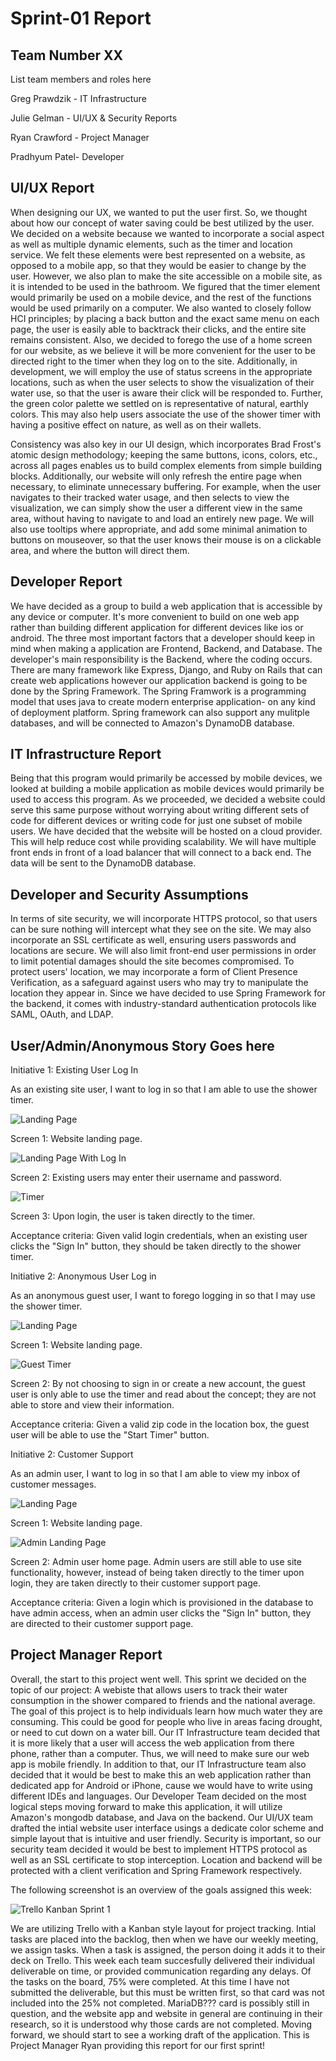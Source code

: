# Sprint-01 Report

## Team Number XX

List team members and roles here

Greg Prawdzik - IT Infrastructure

Julie Gelman - UI/UX & Security Reports

Ryan Crawford - Project Manager

Pradhyum Patel- Developer

## UI/UX Report

When designing our UX, we wanted to put the user first. So, we thought about how our concept of water saving could be best utilized by the user. We decided on a website because we wanted to incorporate a social aspect as well as multiple dynamic elements, such as the timer and location service. We felt these elements were best represented on a website, as opposed to a mobile app, so that they would be easier to change by the user. However, we also plan to make the site accessible on a mobile site, as it is intended to be used in the bathroom. We figured that the timer element would primarily be used on a mobile device, and the rest of the functions would be used primarily on a computer. We also wanted to closely follow HCI principles; by placing a back button and the exact same menu on each page, the user is easily able to backtrack their clicks, and the entire site remains consistent. Also, we decided to forego the use of a home screen for our website, as we believe it will be more convenient for the user to be directed right to the timer when they log on to the site. Additionally, in development, we will employ the use of status screens in the appropriate locations, such as when the user selects to show the visualization of their water use, so that the user is aware their click will be responded to. Further, the green color palette we settled on is representative of natural, earthly colors. This may also help users associate the use of the shower timer with having a positive effect on nature, as well as on their wallets. 

Consistency was also key in our UI design, which incorporates Brad Frost's atomic design methodology; keeping the same buttons, icons, colors, etc., across all pages enables us to build complex elements from simple building blocks. Additionally, our website will only refresh the entire page when necessary, to eliminate unnecessary buffering. For example, when the user navigates to their tracked water usage, and then selects to view the visualization, we can simply show the user a different view in the same area, without having to navigate to and load an entirely new page. We will also use tooltips where appropriate, and add some minimal animation to buttons on mouseover, so that the user knows their mouse is on a clickable area, and where the button will direct them.


## Developer Report

We have decided as a group to build a web application that is accessible by any device or computer. It's more convenient to build on one web app rather than building different application for different devices like ios or android. The three most important factors that a developer should keep in mind when making a application are Frontend, Backend, and Database. The developer's main responsibility is the Backend, where the coding occurs. There are many framework like Express, Django, and Ruby on Rails that can create web applications however our application backend is going to be done by the Spring Framework. The Spring Framwork is a programming model that uses java to create modern enterprise application- on any kind of deployment platform. Spring framework can also support any mulitple databases, and will be connected to Amazon's DynamoDB database.

## IT Infrastructure Report

Being that this program would primarily be accessed by mobile devices, we looked at building a mobile application as mobile devices would primarily be used to access this program.  As we proceeded, we decided a website could serve this same purpose without worrying about writing different sets of code for different devices or writing code for just one subset of mobile users.  We have decided that the website will be hosted on a cloud provider.  This will help reduce cost while providing scalability.  We will have multiple front ends in front of a load balancer that will connect to a back end.  The data will be sent to the DynamoDB database.  

## Developer and Security Assumptions

In terms of site security, we will incorporate HTTPS protocol, so that users can be sure nothing will intercept what they see on the site. We may also incorporate an SSL certificate as well, ensuring users passwords and locations are secure. We will also limit front-end user permissions in order to limit potential damages should the site becomes compromised. To protect users' location, we may incorporate a form of Client Presence Verification, as a safeguard against users who may try to manipulate the location they appear in. Since we have decided to use Spring Framework for the backend, it comes with industry-standard authentication protocols like SAML, OAuth, and LDAP. 

## User/Admin/Anonymous Story Goes here

Initiative 1: Existing User Log In

As an existing site user, I want to log in so that I am able to use the shower timer. 

![Landing Page](images/landingPage.png "Website Landing Page")

Screen 1: Website landing page.

![Landing Page With Log In](images/landingPage_SignIn.png "Existing User Sign In")

Screen 2: Existing users may enter their username and password.

![Timer](images/timer.png "Timer")

Screen 3: Upon login, the user is taken directly to the timer.

Acceptance criteria: Given valid login credentials, when an existing user clicks the "Sign In" button, they should be taken directly to the shower timer.

Initiative 2: Anonymous User Log in

As an anonymous guest user, I want to forego logging in so that I may use the shower timer. 

![Landing Page](images/landingPage.png "Website Landing Page")

Screen 1: Website landing page.

![Guest Timer](images/guestTimer.png "Timer for Anonymous Guest User")

Screen 2: By not choosing to sign in or create a new account, the guest user is only able to use the timer and read about the concept; they are not able to store and view their information.

Acceptance criteria: Given a valid zip code in the location box, the guest user will be able to use the "Start Timer" button.

Initiative 2: Customer Support

As an admin user, I want to log in so that I am able to view my inbox of customer messages.

![Landing Page](images/landingPage.png "Website Landing Page")

Screen 1: Website landing page.

![Admin Landing Page](images/adminHome.png "Admin Home Page")

Screen 2: Admin user home page. Admin users are still able to use site functionality, however, instead of being taken directly to the timer upon login, they are taken directly to their customer support page.

Acceptance criteria: Given a login which is provisioned in the database to have admin access, when an admin user clicks the "Sign In" button, they are directed to their customer support page.

## Project Manager Report

Overall, the start to this project went well. This sprint we decided on the topic of our project: A webiste that allows users to track their water consumption in the shower compared to friends and the national average. The goal of this project is to help individuals learn how much water they are consuming. This could be good for people who live in areas facing drought, or need to cut down on a water bill. Our IT Infrastructure team decided that it is more likely that a user will access the web application from there phone, rather than a computer. Thus, we will need to make sure our web app is mobile friendly. In addition to that, our IT Infrastructure team also decided that it would be best to make this an web application rather than dedicated app for Android or iPhone, cause we would have to write using different IDEs and languages. Our Developer Team decided on the most logical steps moving forward to make this application, it will utilize Amazon's mongodb database, and Java on the backend. Our UI/UX team drafted the intial website user interface usings a dedicate color scheme and simple layout that is intuitive and user friendly. Security is important, so our security team decided it would be best to implement HTTPS protocol as well as an SSL certificate to stop interception. Location and backend will be protected with a client verification and Spring Framework respectively.

The following screenshot is an overview of the goals assigned this week:

![Trello Kanban Sprint 1](images/SprintOne.png "Kanban")

We are utilizing Trello with a Kanban style layout for project tracking. Intial tasks are placed into the backlog, then when we have our weekly meeting, we assign tasks. When a task is assigned, the person doing it adds it to their deck on Trello. This week each team succesfully delivered their individual deliverable on time, or provided communication regarding any delays. Of the tasks on the board, 75% were completed. At this time I have not submitted the deliverable, but this must be written first, so that card was not included into the 25% not completed. MariaDB??? card is possibly still in question, and the website app and website in general are continuing in their research, so it is understood why those cards are not completed. Moving forward, we should start to see a working draft of the application. This is Project Manager Ryan providing this report for our first sprint!
